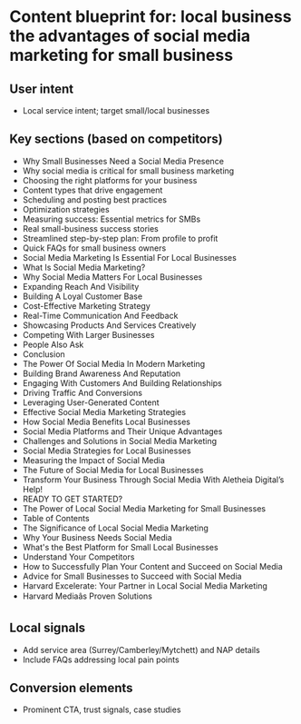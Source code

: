 # Content blueprint for: local business the advantages of social media marketing for small business

## User intent
- Local service intent; target small/local businesses

## Key sections (based on competitors)
- Why Small Businesses Need a Social Media Presence
- Why social media is critical for small business marketing
- Choosing the right platforms for your business
- Content types that drive engagement
- Scheduling and posting best practices
- Optimization strategies
- Measuring success: Essential metrics for SMBs
- Real small-business success stories
- Streamlined step-by-step plan: From profile to profit
- Quick FAQs for small business owners
- Social Media Marketing Is Essential For Local Businesses
- What Is Social Media Marketing?
- Why Social Media Matters For Local Businesses
- Expanding Reach And Visibility
- Building A Loyal Customer Base
- Cost-Effective Marketing Strategy
- Real-Time Communication And Feedback
- Showcasing Products And Services Creatively
- Competing With Larger Businesses
- People Also Ask
- Conclusion
- The Power Of Social Media In Modern Marketing
- Building Brand Awareness And Reputation
- Engaging With Customers And Building Relationships
- Driving Traffic And Conversions
- Leveraging User-Generated Content
- Effective Social Media Marketing Strategies
- How Social Media Benefits Local Businesses
- Social Media Platforms and Their Unique Advantages
- Challenges and Solutions in Social Media Marketing
- Social Media Strategies for Local Businesses
- Measuring the Impact of Social Media
- The Future of Social Media for Local Businesses
- Transform Your Business Through Social Media With Aletheia Digital’s Help!
- READY TO GET STARTED?
- The Power of Local Social Media Marketing for Small Businesses
- Table of Contents
- The Significance of Local Social Media Marketing
- Why Your Business Needs Social Media
- What's the Best Platform for Small Local Businesses
- Understand Your Competitors
- How to Successfully Plan Your Content and Succeed on Social Media
- Advice for Small Businesses to Succeed with Social Media
- Harvard Excelerate: Your Partner in Local Social Media Marketing
- Harvard Mediaâs Proven Solutions

## Local signals
- Add service area (Surrey/Camberley/Mytchett) and NAP details
- Include FAQs addressing local pain points

## Conversion elements
- Prominent CTA, trust signals, case studies